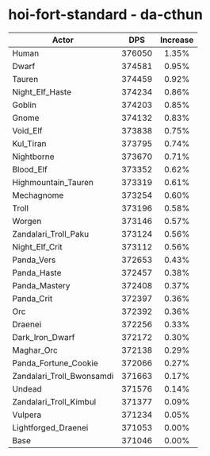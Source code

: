 # hoi-fort-standard - da-cthun
| Actor | DPS | Increase |
|---|:---:|:---:|
|Human|376050|1.35%|
|Dwarf|374581|0.95%|
|Tauren|374459|0.92%|
|Night_Elf_Haste|374234|0.86%|
|Goblin|374203|0.85%|
|Gnome|374132|0.83%|
|Void_Elf|373838|0.75%|
|Kul_Tiran|373795|0.74%|
|Nightborne|373670|0.71%|
|Blood_Elf|373352|0.62%|
|Highmountain_Tauren|373319|0.61%|
|Mechagnome|373254|0.60%|
|Troll|373196|0.58%|
|Worgen|373146|0.57%|
|Zandalari_Troll_Paku|373124|0.56%|
|Night_Elf_Crit|373112|0.56%|
|Panda_Vers|372653|0.43%|
|Panda_Haste|372457|0.38%|
|Panda_Mastery|372408|0.37%|
|Panda_Crit|372397|0.36%|
|Orc|372392|0.36%|
|Draenei|372256|0.33%|
|Dark_Iron_Dwarf|372172|0.30%|
|Maghar_Orc|372138|0.29%|
|Panda_Fortune_Cookie|372066|0.27%|
|Zandalari_Troll_Bwonsamdi|371663|0.17%|
|Undead|371576|0.14%|
|Zandalari_Troll_Kimbul|371377|0.09%|
|Vulpera|371234|0.05%|
|Lightforged_Draenei|371053|0.00%|
|Base|371046|0.00%|
